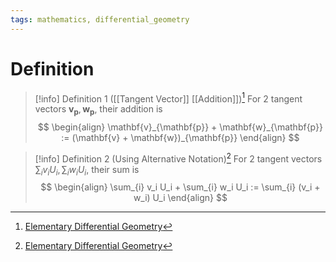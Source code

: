 ```yaml
---
tags: mathematics, differential_geometry
---
```


# Definition

> [!info] Definition 1 ([[Tangent Vector]] [[Addition]])[^1]
> For $2$ tangent vectors $\mathbf{v}_{\mathbf{p}}, \mathbf{w}_{\mathbf{p}}$, their addition is
> $$
> \begin{align}
> \mathbf{v}_{\mathbf{p}} + \mathbf{w}_{\mathbf{p}} := (\mathbf{v} + \mathbf{w})_{\mathbf{p}}
> \end{align}
> $$

> [!info] Definition 2 (Using Alternative Notation)[^2]
> For $2$ tangent vectors $\sum_{i} v_i U_i, \sum_{i} w_i U_i$, their sum is
> $$
> \begin{align}
> \sum_{i} v_i U_i + \sum_{i} w_i U_i := \sum_{i} (v_i + w_i) U_i
> \end{align}
> $$

[^1]: [Elementary Differential Geometry](zotero://open-pdf/library/items/F6CCEWIU?page=23)
[^2]: [Elementary Differential Geometry](zotero://open-pdf/library/items/F6CCEWIU?page=25)